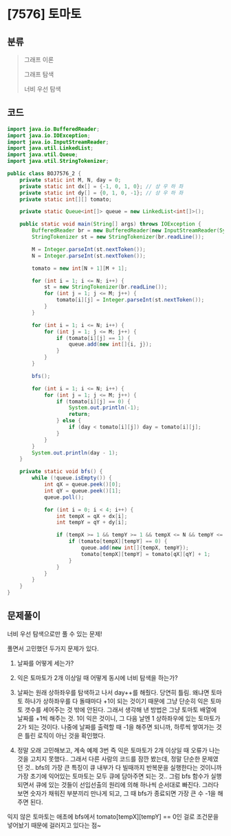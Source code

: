 # [7576] 토마토

## 분류
> 그래프 이론
>
> 그래프 탐색
>
> 너비 우선 탐색

## 코드
```java
import java.io.BufferedReader;
import java.io.IOException;
import java.io.InputStreamReader;
import java.util.LinkedList;
import java.util.Queue;
import java.util.StringTokenizer;

public class BOJ7576_2 {
    private static int M, N, day = 0;
    private static int dx[] = {-1, 0, 1, 0}; // 상 우 하 좌
    private static int dy[] = {0, 1, 0, -1}; // 상 우 하 좌
    private static int[][] tomato;

    private static Queue<int[]> queue = new LinkedList<int[]>();

    public static void main(String[] args) throws IOException {
        BufferedReader br = new BufferedReader(new InputStreamReader(System.in));
        StringTokenizer st = new StringTokenizer(br.readLine());

        M = Integer.parseInt(st.nextToken());
        N = Integer.parseInt(st.nextToken());

        tomato = new int[N + 1][M + 1];

        for (int i = 1; i <= N; i++) {
            st = new StringTokenizer(br.readLine());
            for (int j = 1; j <= M; j++) {
                tomato[i][j] = Integer.parseInt(st.nextToken());
            }
        }

        for (int i = 1; i <= N; i++) {
            for (int j = 1; j <= M; j++) {
                if (tomato[i][j] == 1) {
                    queue.add(new int[]{i, j});
                }
            }
        }

        bfs();

        for (int i = 1; i <= N; i++) {
            for (int j = 1; j <= M; j++) {
                if (tomato[i][j] == 0) {
                    System.out.println(-1);
                    return;
                } else {
                    if (day < tomato[i][j]) day = tomato[i][j];
                }
            }
        }
        System.out.println(day - 1);
    }

    private static void bfs() {
        while (!queue.isEmpty()) {
            int qX = queue.peek()[0];
            int qY = queue.peek()[1];
            queue.poll();

            for (int i = 0; i < 4; i++) {
                int tempX = qX + dx[i];
                int tempY = qY + dy[i];

                if (tempX >= 1 && tempY >= 1 && tempX <= N && tempY <= M) {
                    if (tomato[tempX][tempY] == 0) {
                        queue.add(new int[]{tempX, tempY});
                        tomato[tempX][tempY] = tomato[qX][qY] + 1;
                    }
                }
            }
        }
    }
}

```

## 문제풀이

너비 우선 탐색으로만 풀 수 있는 문제! 

풀면서 고민했던 두가지 문제가 있다.
1. 날짜를 어떻게 세는가?
2. 익은 토마토가 2개 이상일 때 어떻게 동시에 너비 탐색을 하는가?

1. 날짜는 원래 상하좌우를 탐색하고 나서 day++를 해줬다. 당연히 틀림. 왜냐면 토마토 하나가 상하좌우를 다 돌때마다 +1이 되는 것이기 때문에 그냥 단순히 익은 토마토 갯수를 세어주는 것 밖에 안된다. 그래서 생각해 낸 방법은 그냥 토마토 배열에 날짜를 +1씩 해주는 것. 1이 익은 것이니, 그 다음 날엔 1 상하좌우에 있는 토마토가 2가 되는 것이다. 나중에 날짜를 출력할 때 -1을 해주면 되니까, 하루씩 쌓여가는 것은 틀린 로직이 아닌 것을 확인했다.

2. 정말 오래 고민해보고, 계속 예제 3번 즉 익은 토마토가 2개 이상일 때 오류가 나는 것을 고치지 못했다.. 그래서 다른 사람의 코드를 잠깐 봤는데, 정말 단순한 문제였던 것.. bfs의 가장 큰 특징이 큐 내부가 다 빌때까지 반복문을 실행한다는 것이니까 가장 초기에 익어있는 토마토는 모두 큐에 담아주면 되는 것.. 그럼 bfs 함수가 실행되면서 큐에 있는 것들이 선입선출의 원리에 의해 하나씩 순서대로 빠진다. 그러다 보면 숫자가 채워진 부분끼리 만나게 되고, 그 때 bfs가 종료되면 가장 큰 수 -1을 해주면 된다.

익지 않은 토마토는 애초에 bfs에서 tomato[tempX][tempY] == 0인 걸로 조건문을 넣어놨기 때문에 걸러지고 있다는 점~
